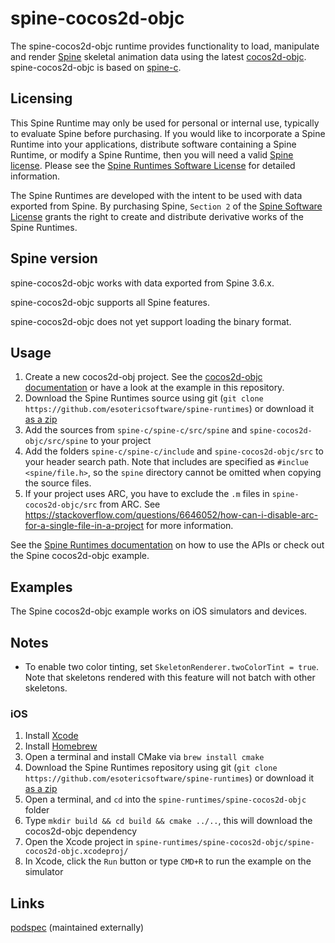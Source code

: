 # spine-cocos2d-objc

The spine-cocos2d-objc runtime provides functionality to load, manipulate and render [Spine](http://esotericsoftware.com) skeletal animation data using the latest [cocos2d-objc](http://cocos2d-objc.org/). spine-cocos2d-objc is based on [spine-c](https://github.com/EsotericSoftware/spine-runtimes/tree/master/spine-c).

## Licensing

This Spine Runtime may only be used for personal or internal use, typically to evaluate Spine before purchasing. If you would like to incorporate a Spine Runtime into your applications, distribute software containing a Spine Runtime, or modify a Spine Runtime, then you will need a valid [Spine license](https://esotericsoftware.com/spine-purchase). Please see the [Spine Runtimes Software License](https://github.com/EsotericSoftware/spine-runtimes/blob/master/LICENSE) for detailed information.

The Spine Runtimes are developed with the intent to be used with data exported from Spine. By purchasing Spine, `Section 2` of the [Spine Software License](https://esotericsoftware.com/files/license.txt) grants the right to create and distribute derivative works of the Spine Runtimes.

## Spine version

spine-cocos2d-objc works with data exported from Spine 3.6.x.

spine-cocos2d-objc supports all Spine features.

spine-cocos2d-objc does not yet support loading the binary format.

## Usage

1. Create a new cocos2d-obj project. See the [cocos2d-objc documentation](http://cocos2d-objc.org/started/) or have a look at the example in this repository.
2. Download the Spine Runtimes source using git (`git clone https://github.com/esotericsoftware/spine-runtimes`) or download it [as a zip](https://github.com/EsotericSoftware/spine-runtimes/archive/3.6.zip)
3. Add the sources from `spine-c/spine-c/src/spine` and `spine-cocos2d-objc/src/spine` to your project
4. Add the folders `spine-c/spine-c/include` and `spine-cocos2d-objc/src` to your header search path. Note that includes are specified as `#inclue <spine/file.h>`, so the `spine` directory cannot be omitted when copying the source files.
5. If your project uses ARC, you have to exclude the `.m` files in `spine-cocos2d-objc/src` from ARC. See https://stackoverflow.com/questions/6646052/how-can-i-disable-arc-for-a-single-file-in-a-project for more information.

See the [Spine Runtimes documentation](http://esotericsoftware.com/spine-documentation#runtimesTitle) on how to use the APIs or check out the Spine cocos2d-objc example.

## Examples

The Spine cocos2d-objc example works on iOS simulators and devices.

## Notes
* To enable two color tinting, set `SkeletonRenderer.twoColorTint = true`. Note that skeletons rendered with this feature will not batch with other skeletons.

### iOS
1. Install [Xcode](https://developer.apple.com/xcode/)
2. Install [Homebrew](http://brew.sh/)
3. Open a terminal and install CMake via `brew install cmake`
3. Download the Spine Runtimes repository using git (`git clone https://github.com/esotericsoftware/spine-runtimes`) or download it [as a zip](https://github.com/EsotericSoftware/spine-runtimes/archive/3.6.zip)
4. Open a terminal, and `cd` into the `spine-runtimes/spine-cocos2d-objc` folder
5. Type `mkdir build && cd build && cmake ../..`, this will download the cocos2d-objc dependency
6. Open the Xcode project in `spine-runtimes/spine-cocos2d-objc/spine-cocos2d-objc.xcodeproj/`
7. In Xcode, click the `Run` button or type `CMD+R` to run the example on the simulator

## Links

[podspec](https://github.com/ldomaradzki/spine-runtimes/blob/master/Spine-Cocos2d-iPhone.podspec) (maintained externally)
